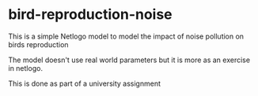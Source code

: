 # bird-reproduction-noise
This is a simple Netlogo model to model the impact of noise pollution on birds reproduction

The model doesn't use real world parameters but it is more as an exercise in netlogo.

This is done as part of a university assignment
